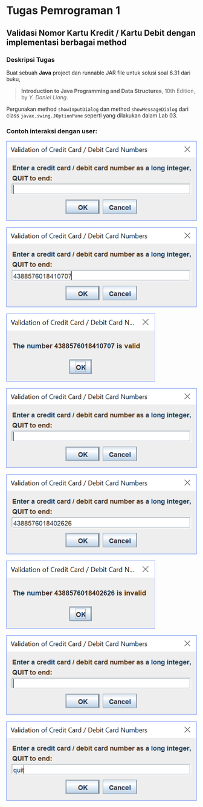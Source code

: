 # Tugas Pemrograman 1

## Validasi Nomor Kartu Kredit / Kartu Debit dengan implementasi berbagai method

### Deskripsi Tugas

Buat sebuah **Java** project dan runnable JAR file untuk solusi soal 6.31 dari buku,

> **Introduction to Java Programming and Data Structures**, 10th Edition, by *Y. Daniel Liang*.

Pergunakan method ```showInputDialog``` dan method ```showMessageDialog``` dari class ```javax.swing.JOptionPane``` seperti yang dilakukan dalam Lab 03.

### Contoh interaksi dengan user:

![Default State](images/state_default.png)

![Sample Valid Input](images/sample_input_valid.png)

![Valid State](images/state_valid.png)

![Default State](images/state_default.png)

![Sample Invalid Input](images/sample_input_invalid.png)

![Invalid State](images/state_invalid.png)

![Default State](images/state_default.png)

![Sample Quit Input](images/sample_input_quit.png)